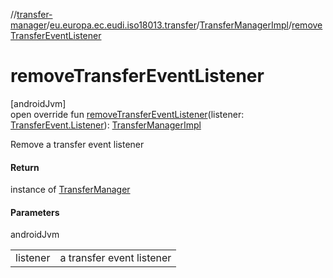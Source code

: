 //[transfer-manager](../../../index.md)/[eu.europa.ec.eudi.iso18013.transfer](../index.md)/[TransferManagerImpl](index.md)/[removeTransferEventListener](remove-transfer-event-listener.md)

# removeTransferEventListener

[androidJvm]\
open override fun [removeTransferEventListener](remove-transfer-event-listener.md)(listener: [TransferEvent.Listener](../-transfer-event/-listener/index.md)): [TransferManagerImpl](index.md)

Remove a transfer event listener

#### Return

instance of [TransferManager](../-transfer-manager/index.md)

#### Parameters

androidJvm

| | |
|---|---|
| listener | a transfer event listener |
